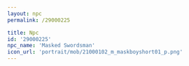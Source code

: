 ```yaml
---
layout: npc
permalink: /29000225

title: Npc
id: '29000225'
npc_name: 'Masked Swordsman'
icon_url: 'portrait/mob/21000102_m_maskboyshort01_p.png'
---
```

